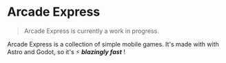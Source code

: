 # Arcade Express

> Arcade Express is currently a work in progress.

Arcade Express is a collection of simple mobile games. It's made with with Astro and Godot, so it's ⚡ **_blazingly fast_** !
